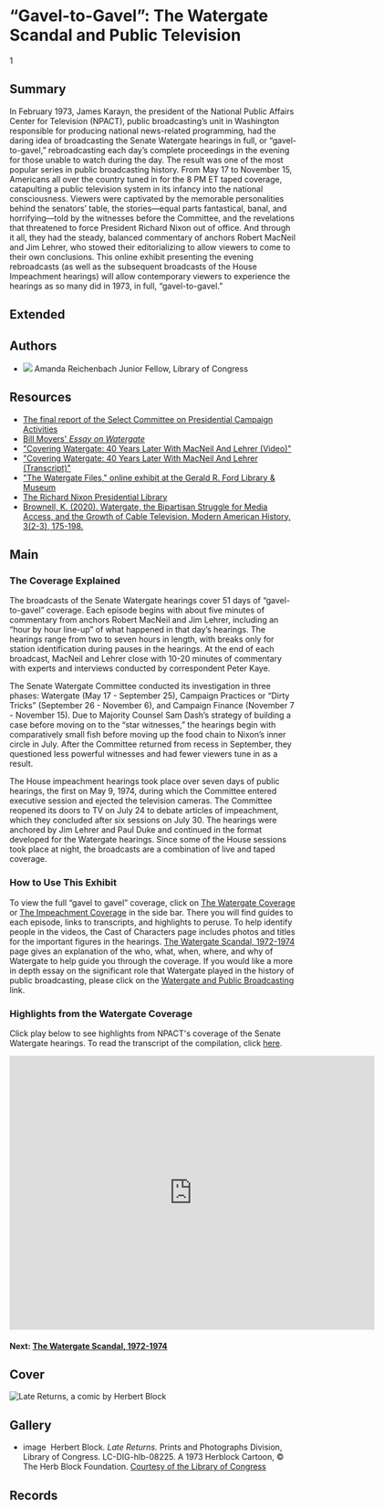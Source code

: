 # “Gavel-to-Gavel”: The Watergate Scandal and Public Television

1

## Summary

In February 1973, James Karayn, the president of the National Public Affairs Center for Television (NPACT), public broadcasting’s unit in Washington responsible for producing national news-related programming, had the daring idea of broadcasting the Senate Watergate hearings in full, or “gavel-to-gavel,” rebroadcasting each day’s complete proceedings in the evening for those unable to watch during the day. The result was one of the most popular series in public broadcasting history. From May 17 to November 15, Americans all over the country tuned in for the 8 PM ET taped coverage, catapulting a public television system in its infancy into the national consciousness. Viewers were captivated by the memorable personalities behind the senators’ table, the stories—equal parts fantastical, banal, and horrifying—told by the witnesses before the Committee, and the revelations that threatened to force President Richard Nixon out of office. And through it all, they had the steady, balanced commentary of anchors Robert MacNeil and Jim Lehrer, who stowed their editorializing to allow viewers to come to their own conclusions. This online exhibit presenting the evening rebroadcasts (as well as the subsequent broadcasts of the House Impeachment hearings) will allow contemporary viewers to experience the hearings as so many did in 1973, in full, “gavel-to-gavel.”

## Extended

## Authors

- <img class="img-circle pull-left" src="https://s3.amazonaws.com/americanarchive.org/staff/Reichenbach.jpg"/>
  <a class="name">Amanda Reichenbach</a>
  <a class="title">Junior Fellow, Library of Congress</a>

## Resources

- [The final report of the Select Committee on Presidential Campaign Activities](http://babel.hathitrust.org/cgi/pt?id=mdp.39015011697870;view=1up;seq=15)
- [Bill Moyers' *Essay on Watergate*](https://vimeo.com/44242486)
- ["Covering Watergate: 40 Years Later With MacNeil And Lehrer (Video)"](https://www.youtube.com/watch?v=YxCASPRMZb8)
- ["Covering Watergate: 40 Years Later With MacNeil And Lehrer (Transcript)"](https://www.pbs.org/newshour/show/covering-watergate-40-years-later-with-macneil-and-lehrer)
- ["The Watergate Files," online exhibit at the Gerald R. Ford Library & Museum](https://www.fordlibrarymuseum.gov/museum/exhibits/Watergate_files/index.html)
- [The Richard Nixon Presidential Library](https://www.nixonlibrary.gov/index.php)
- [Brownell, K. (2020). Watergate, the Bipartisan Struggle for Media Access, and the Growth of Cable Television. Modern American History, 3(2-3), 175-198.](https://www.cambridge.org/core/journals/modern-american-history/article/watergate-the-bipartisan-struggle-for-media-access-and-the-growth-of-cable-television/64F2A0E3B8D3EAD28F8E6449DEF11BDE#.YACXac4Wv0s.link)

## Main

### The Coverage Explained

The broadcasts of the Senate Watergate hearings cover 51 days of “gavel-to-gavel” coverage. Each episode begins with about five minutes of commentary from anchors Robert MacNeil and Jim Lehrer, including an “hour by hour line-up” of what happened in that day’s hearings. The hearings range from two to seven hours in length, with breaks only for station identification during pauses in the hearings. At the end of each broadcast, MacNeil and Lehrer close with 10-20 minutes of commentary with experts and interviews conducted by correspondent Peter Kaye.

The Senate Watergate Committee conducted its investigation in three phases: Watergate (May 17 - September 25), Campaign Practices or “Dirty Tricks” (September 26 - November 6), and Campaign Finance (November 7 - November 15). Due to Majority Counsel Sam Dash’s strategy of building a case before moving on to the “star witnesses,” the hearings begin with comparatively small fish before moving up the food chain to Nixon’s inner circle in July. After the Committee returned from recess in September, they questioned less powerful witnesses and had fewer viewers tune in as a result.

The House impeachment hearings took place over seven days of public hearings, the first on May 9, 1974, during which the Committee entered executive session and ejected the television cameras. The Committee reopened its doors to TV on July 24 to debate articles of impeachment, which they concluded after six sessions on July 30. The hearings were anchored by Jim Lehrer and Paul Duke and continued in the format developed for the Watergate hearings. Since some of the House sessions took place at night, the broadcasts are a combination of live and taped coverage.

### How to Use This Exhibit

To view the full “gavel to gavel” coverage, click on [The Watergate Coverage](/exhibits/watergate/the-watergate-coverage) or [The Impeachment Coverage](/exhibits/watergate/the-impeachment-coverage) in the side bar. There you will find guides to each episode, links to transcripts, and highlights to peruse. To help identify people in the videos, the Cast of Characters page includes photos and titles for the important figures in the hearings. [The Watergate Scandal, 1972-1974](/exhibits/watergate/the-watergate-scandal-1972-1974) page gives an explanation of the who, what, when, where, and why of Watergate to help guide you through the coverage. If you would like a more in depth essay on the significant role that Watergate played in the history of public broadcasting, please click on the [Watergate and Public Broadcasting](/exhibits/watergate/watergate-and-public-broadcasting) link.


### Highlights from the Watergate Coverage
Click play below to see highlights from NPACT's coverage of the Senate Watergate hearings. To read the transcript of the compilation, click [here](https://s3.amazonaws.com/americanarchive.org/exhibits/Highlights_Reel_Transcript.pdf).

<iframe src="https://player.vimeo.com/video/226909199" width="640" height="480" frameborder="0" webkitallowfullscreen mozallowfullscreen allowfullscreen></iframe>


#### Next: [The Watergate Scandal, 1972-1974](/exhibits/watergate/the-watergate-scandal-1972-1974)

## Cover
  <img title="Cover Image" alt="Late Returns, a comic by Herbert Block" src="https://s3.amazonaws.com/americanarchive.org/exhibits/latereturns.jpg">

## Gallery
  - <a class="type">image</a>
    <img alt="" src="https://s3.amazonaws.com/americanarchive.org/exhibits/latereturns.jpg">
    <a class="caption-text">Herbert Block. <em>Late Returns.</em> Prints and Photographs Division, Library of Congress. LC-DIG-hlb-08225. A 1973 Herblock Cartoon, © The Herb Block Foundation.</a>
    <a class="credit-link" href="https://www.loc.gov">Courtesy of the Library of Congress</a>

## Records
